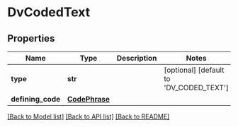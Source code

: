 # DvCodedText

## Properties
Name | Type | Description | Notes
------------ | ------------- | ------------- | -------------
**type** | **str** |  | [optional] [default to 'DV_CODED_TEXT']
**defining_code** | [**CodePhrase**](CodePhrase.md) |  | 

[[Back to Model list]](../README.md#documentation-for-models) [[Back to API list]](../README.md#documentation-for-api-endpoints) [[Back to README]](../README.md)

